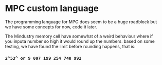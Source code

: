 # MPC custom language
The programming language for MPC does seem to be a huge roadblock but we have some concepts for now, code it later.

The Mindustry memory cell have somewhat of a weird behaviour where if you inputa number so high it would round up the numbers. based on some testing, we have found the limit before rounding happens, that is:

### `2^53^ or 9 007 199 254 740 992`